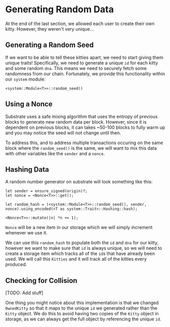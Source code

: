 Generating Random Data
===

At the end of the last section, we allowed each user to create their own kitty. However, they weren't very unique...

## Generating a Random Seed
If we want to be able to tell these kitties apart, we need to start giving them unique traits! Specifically, we need to generate a unique `id` for each kitty and some random `dna`. This means we need to securely fetch some randomness from our chain. Fortunately, we provide this functionality within our `system` module:

```
<system::Module<T>>::random_seed()
```

## Using a Nonce

Substrate uses a safe mixing algorithm that uses the entropy of previous blocks to generate new random data per block. However, since it is dependent on previous blocks, it can takes ~50-100 blocks to fully warm up and you may notice the seed will not change until then.

To address this, and to address multiple transactions occuring on the same block where the `random_seed()` is the same, we will want to mix this data with other variables like the `sender` and a `nonce`.

## Hashing Data
A random number generator on substrate will look something like this:

```
let sender = ensure_signed(origin)?;
let nonce = <Nonce<T>>::get();

let random_hash = (<system::Module<T>>::random_seed(), sender, nonce).using_encoded(<T as system::Trait>::Hashing::hash);

<Nonce<T>>::mutate(|n| *n += 1);
```

`Nonce` will be a new item in our storage which we will simply increment whenever we use it.

We can use this `random_hash` to populate both the `id` and `dna` for our kitty, however we want to make sure that `id` is always unique, so we will need to create a storage item which tracks all of the `id`s that have already been used. We will call this `Kitties` and it will track all of the kitties every produced.

## Checking for Collision

[TODO: Add stuff]

One thing you might notice about this implementation is that we changed `OwnedKitty` so that it maps to the unique `id` we generated rather than the `Kitty` object. We do this to avoid having two copies of the `Kitty` object in storage, as we can always get the full object by referencing the unique `id`.